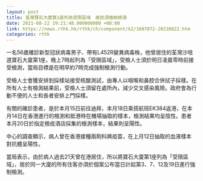 ```yaml
---
layout: post
title: 荃灣寶石大廈第1座列為受限區域　居民須強制檢測
date: 2021-08-22 19:21:48.000000000 +08:00
link: https://news.rthk.hk/rthk/ch/component/k2/1607072-20210822.htm
categories: rthk
---
```


一名56歲確診新型冠狀病毒男子、帶有L452R變異病毒株，他曾居住的荃灣沙咀道寶石大廈第1座，晚上7時起列為「受限區域」，受檢人士須於明日凌晨零時前接受檢測，當局目標是在明早約7時完成強制檢測行動。

受檢人士會獲安排到採樣站接受核酸測試，由專人以咽喉和鼻腔合併拭子採樣。在所有人士有檢測結果前，受檢人士須留在處所內，減少交叉感染風險。政府會為行動不便的人士和長者安排上門採樣。

有關的確診患者，是於本月15日前往迪拜，本月18日乘搭航班EK384返港，在本月14日在香港進行的檢測和抵港時在機場抽取的樣本，檢測結果均呈陰性。患者本月20日於指定檢疫酒店採集的檢測樣本，結果則呈陽性。

中心的調查顯示，病人曾在香港接種兩劑科興疫苗，在上月12日抽取的血液樣本對抗體呈陽性。

當局表示，由於病人過去21天曾在港居住，所以將寶石大廈第1座列為「受限區域」，居於同一大廈的所有住客亦須於個案公布當日計起第3、7、12及19日進行強制檢測。
